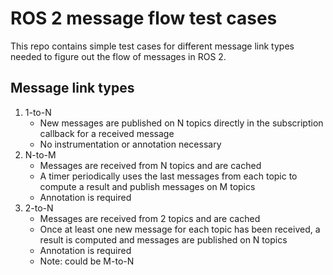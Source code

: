 # ROS 2 message flow test cases

This repo contains simple test cases for different message link types needed to figure out the flow of messages in ROS 2.

## Message link types

1. 1-to-N
    * New messages are published on N topics directly in the subscription callback for a received message
    * No instrumentation or annotation necessary
1. N-to-M
    * Messages are received from N topics and are cached
    * A timer periodically uses the last messages from each topic to compute a result and publish messages on M topics
    * Annotation is required
1. 2-to-N
    * Messages are received from 2 topics and are cached
    * Once at least one new message for each topic has been received, a result is computed and messages are published on N topics
    * Annotation is required
    * Note: could be M-to-N
